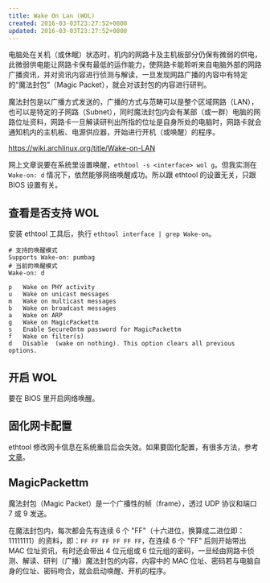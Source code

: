 ```yaml
---
title: Wake On Lan (WOL)
created: 2016-03-03T23:27:52+0800
updated: 2016-03-03T23:27:52+0800
---
```



电脑处在关机（或休眠）状态时，机内的网路卡及主机板部分仍保有微弱的供电，此微弱供电能让网路卡保有最低的运作能力，使网路卡能聆听来自电脑外部的网路广播资讯，并对资讯内容进行侦测与解读，一旦发现网路广播的内容中有特定的“魔法封包”（Magic Packet），就会对该封包的内容进行研判。

魔法封包是以广播方式发送的，广播的方式与范畴可以是整个区域网路（LAN），也可以是特定的子网路（Subnet），同时魔法封包内会有某部（或一群）电脑的网路位址资料，网路卡一旦解读研判出所指的位址是自身所处的电脑时，网路卡就会通知机内的主机板、电源供应器，开始进行开机（或唤醒）的程序。

https://wiki.archlinux.org/title/Wake-on-LAN

网上文章说要在系统里设置唤醒，`ethtool -s <interface> wol g`。但我实测在 `Wake-on: d` 情况下，依然能够网络唤醒成功。所以跟 ethtool 的设置无关，只跟 BIOS 设置有关。

## 查看是否支持 WOL

安装 ethtool 工具后，执行 `ethtool interface | grep Wake-on`。

```
# 支持的唤醒模式
Supports Wake-on: pumbag
# 当前的唤醒模式
Wake-on: d
```

```
p   Wake on PHY activity
u   Wake on unicast messages
m   Wake on multicast messages
b   Wake on broadcast messages
a   Wake on ARP
g   Wake on MagicPackettm
s   Enable SecureOntm password for MagicPackettm
f   Wake on filter(s)
d   Disable  (wake on nothing). This option clears all previous options.
```

## 开启 WOL

要在 BIOS 里开启网络唤醒。


## 固化网卡配置

ethtool 修改网卡信息在系统重启后会失效。如果要固化配置，有很多方法，参考[文章](https://wiki.archlinux.org/title/Wake-on-LAN#Make_it_persistent)。

## MagicPackettm

魔法封包（Magic Packet）是一个广播性的帧（frame），透过 UDP 协议和端口 7 或 9 发送。

在魔法封包内，每次都会先有连续 6 个 "FF"（十六进位，换算成二进位即：11111111）的资料，即：`FF FF FF FF FF FF`，在连续 6 个 "FF" 后则开始带出 MAC 位址资讯，有时还会带出 4 位元组或 6 位元组的密码，一旦经由网路卡侦测、解读、研判（广播）魔法封包的内容，内容中的 MAC 位址、密码若与电脑自身的位址、密码吻合，就会启动唤醒、开机的程序。
